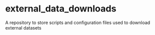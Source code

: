 # external_data_downloads
A repository to store scripts and configuration files used to download external datasets 
